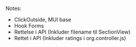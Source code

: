 Notes:

- ClickOutside, MUI base
- Hook Forms
- Rettelse i API (Inkluder filename til SectionView)
- Rettet i API (Inkluder ratings i org.controller.js)
